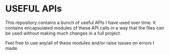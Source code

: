 # USEFUL APIs

This repository contains a bunch of useful APIs I have used over time. It contains encapsulated modules of these API calls in a way that the files can be used without making much changes in a full project.

Feel free to use any/all of these modules and/or raise issues on errors I made.